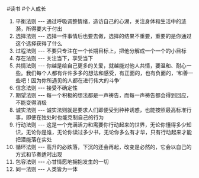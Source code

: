 #读书 #个人成长 
1. 平衡法则 --- 通过呼吸调整情绪，造访自己的心湖，关注身体和生活中的涟漪，所得要大于付出
2. 选择法则 --- 选择一件事情后也要去做，选择的结果不重要，重要的是你通过这个选择获得了什么
3. 过程法则 --- 不要只专注在一个长期目标上，把他分解成一个一个的小目标
4. 存在法则 --- 关注当下，享受当下
5. 共情法则 --- 你越是给自己更多的关爱，就越能对他人共情，要温和、耐心一些。我们每个人都有许许多多的想法和感受，有正面的，也有负面的，‘和善一些吧！因为你所遇见的人都在进行伟大的斗争’
6. 信念法则 --- 接受不确定性
7. 期望法则 --- 每一个积极的想法都是一声祷告，而每一声祷告都会得到回应，不能变得消极
8. 诚实法则 --- 诚实法则就是要求人们即便受到种种诱惑，也能按照最高标准行事，即便在独处时也能克制自己的行为
9. 行动法则 --- 这是一个充满活力和需要你行动起来的世界，无论你懂得多少知识，无论你是谁，无论你读过多少书，无论你多么有才华，只有行动起来才能把潜能落在实处
10. 循环法则 --- 高升的必跌落，下沉的还会再起，改变是必然的，它会以自己的方式和节奏适时出现
11. 包容法则 --- 心甘情愿地拥抱发生的一切
12. 同一法则 --- 人类皆为一体